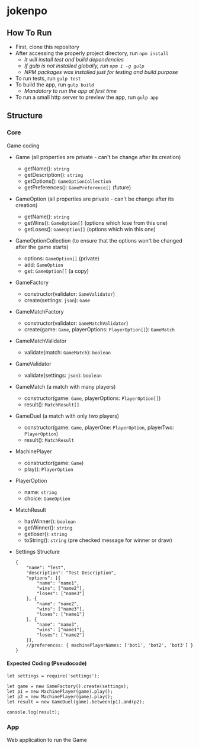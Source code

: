 # jokenpo

## How To Run

* First, clone this repository
* After accessing the properly project directory, run `npm install`
  * _It will install test and build dependencies_
  * _If gulp is not installed globally, run `npm i -g gulp`_
  * _NPM packages was installed just for testing and build purpose_
* To run tests, run `gulp test`
* To build the app, run `gulp build`
  * _Mandatory to run the app at first time_
* To run a small http server to preview the app, run `gulp app`

## Structure
### Core
Game coding

* Game (all properties are private - can't be change after its creation)
  * getName(): `string`
  * getDescription(): `string`
  * getOptions(): `GameOptionCollection`
  * getPreferences(): `GamePreference[]`  (future)

* GameOption (all properties are private - can't be change after its creation)
  * getName(): `string`
  * getWins(): `GameOption[]` (options which lose from this one)
  * getLoses(): `GameOption[]` (options which win this one)

* GameOptionCollection (to ensure that the options won't be changed after the game starts)
  * options: `GameOption[]` (private)
  * add: `GameOption`
  * get: `GameOption[]` (a copy)

* GameFactory
  * constructor(validator: `GameValidator`)
  * create(settings: `json`): `Game`

* GameMatchFactory
  * constructor(validator: `GameMatchValidator`)
  * create(game: `Game`, playerOptions: `PlayerOption[]`): `GameMatch`
  
* GameMatchValidator
  * validate(match: `GameMatch`): `boolean`

* GameValidator
  * validate(settings: `json`): `boolean`

* GameMatch (a match with many  players)
  * constructor(game: `Game`, playerOptions: `PlayerOption[]`)
  * result(): `MatchResult[]`

* GameDuel (a match with only two players)
  * constructor(game: `Game`, playerOne: `PlayerOption`, playerTwo: `PlayerOption`)
  * result(): `MatchResult`

* MachinePlayer
  * constructor(game: `Game`)
  * play(): `PlayerOption`

* PlayerOption
  * name: `string`
  * choice: `GameOption`

* MatchResult
  * hasWinner(): `boolean`
  * getWinner(): `string`
  * getloser(): `string`
  * toString(): `string` (pre checked message for winner or draw)

* Settings Structure
    ```
    {
        "name": "Test",
        "description": "Test Description",
        "options": [{
            "name": "name1",
            "wins": ["name2"],
            "loses": ["name3"]
        }, {
            "name": "name2",
            "wins": ["name3"],
            "loses": ["name1"]
        }, {
            "name": "name3",
            "wins": ["name1"],
            "loses": ["name2"]
        }],
        //preferences: { machinePlayerNames: ['bot1', 'bot2', 'bot3'] }
    }
    ```
#### Expected Coding (Pseudocode)
```
let settings = require('settings');

let game = new GameFactory().create(settings);
let p1 = new MachinePlayer(game).play();
let p2 = new MachinePlayer(game).play();
let result = new GameDuel(game).between(p1).and(p2);

console.log(result);
```

### App
Web application to run the Game